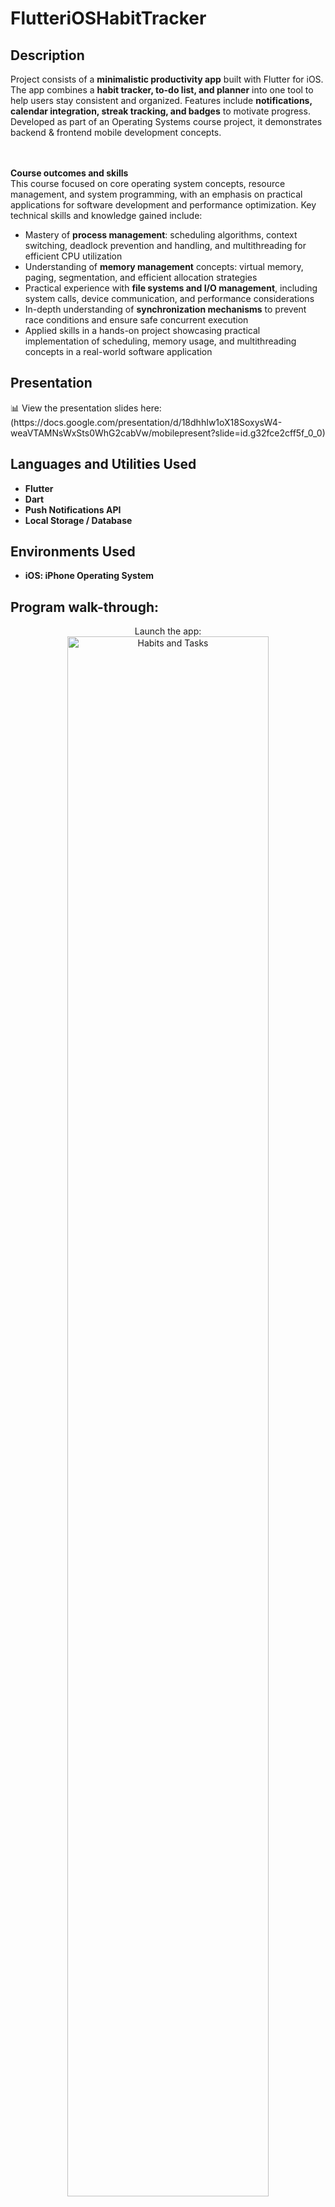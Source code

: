 <h1>FlutteriOSHabitTracker</h1>

<h2>Description</h2>
Project consists of a <b>minimalistic productivity app</b> built with Flutter for iOS.  
The app combines a <B>habit tracker, to-do list, and planner</B> into one tool to help users stay consistent and organized.  
Features include <B>notifications, calendar integration, streak tracking, and badges</B> to motivate progress.  
Developed as part of an Operating Systems course project, it demonstrates backend & frontend mobile development concepts.  

<br />
<br />
<br />

<b>Course outcomes and skills</b>  
This course focused on core operating system concepts, resource management, and system programming, with an emphasis on practical applications for software development and performance optimization. Key technical skills and knowledge gained include:  
- Mastery of <b>process management</b>: scheduling algorithms, context switching, deadlock prevention and handling, and multithreading for efficient CPU utilization  
- Understanding of <b>memory management</b> concepts: virtual memory, paging, segmentation, and efficient allocation strategies  
- Practical experience with <b>file systems and I/O management</b>, including system calls, device communication, and performance considerations  
- In-depth understanding of <b>synchronization mechanisms</b> to prevent race conditions and ensure safe concurrent execution  
- Applied skills in a hands-on project showcasing practical implementation of scheduling, memory usage, and multithreading concepts in a real-world software application  

  
<h2>Presentation</h2>
📊 View the presentation slides here:(https://docs.google.com/presentation/d/18dhhIw1oX18SoxysW4-weaVTAMNsWxSts0WhG2cabVw/mobilepresent?slide=id.g32fce2cff5f_0_0)  

<h2>Languages and Utilities Used</h2>

- <b>Flutter</b>  
- <b>Dart</b>  
- <b>Push Notifications API</b>  
- <b>Local Storage / Database</b>  

<h2>Environments Used</h2>

- <b>iOS: iPhone Operating System</b>  

<h2>Program walk-through:</h2>

<p align="center">
Launch the app: <br/>
<img src="https://i.imgur.com/HXBd2oN.png" height="80%" width="80%" alt="Habits and Tasks"/>
<br />
<br />
View daily habits and tasks: <br/>
<img src="https://i.imgur.com/ZLTRNIN.png" height="80%" width="80%" alt="Habits and Tasks"/>
<br />
<br />
Check calendar view: <br/>
<img src="https://i.imgur.com/jvWei1v.png" height="80%" width="80%" alt="Calendar View"/>
<br />
<br />
</p>
